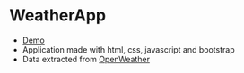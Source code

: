 # WeatherApp
- [Demo](https://antonioferrandiz.github.io/WeatherApp/)
- Application made with html, css, javascript and bootstrap
- Data extracted from [OpenWeather](https://openweathermap.org/api)